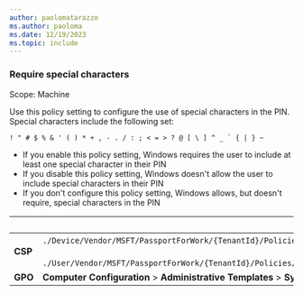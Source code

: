 ```yaml
---
author: paolomatarazzo
ms.author: paoloma
ms.date: 12/19/2023
ms.topic: include
---
```


### Require special characters

Scope: Machine

Use this policy setting to configure the use of special characters in the PIN. Special characters include the following set:

``` text
! " # $ % & ' ( ) * + , - . / : ; < = > ? @ [ \ ] ^ _ ` { | } ~
```

- If you enable this policy setting, Windows requires the user to include at least one special character in their PIN
- If you disable this policy setting, Windows doesn't allow the user to include special characters in their PIN
- If you don't configure this policy setting, Windows allows, but doesn't require, special characters in the PIN

|  | Path |
|--|--|
| **CSP** | `./Device/Vendor/MSFT/PassportForWork/{TenantId}/Policies/PINComplexity/`[devicetenantidpoliciespincomplexityspecialcharacters](/windows/client-management/mdm/passportforwork-csp#devicetenantidpoliciespincomplexityspecialcharacters)<br><br>`./User/Vendor/MSFT/PassportForWork/{TenantId}/Policies/PINComplexity/`[usertenantidpoliciespincomplexityspecialcharacters](/windows/client-management/mdm/passportforwork-csp#usertenantidpoliciespincomplexityspecialcharacters) |
| **GPO** | **Computer Configuration** > **Administrative Templates** > **System** > **PIN Complexity** |
